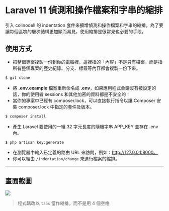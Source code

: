 # Laravel 11 偵測和操作檔案和字串的縮排

引入 colinodell 的 indentation 套件來擴增偵測和操作檔案和字串的縮排，為了要讓每個區塊的層次結構更加顯而易見，使用縮排是很常見也必要的手段。

## 使用方式
- 把整個專案複製一份到你的電腦裡，這裡指的「內容」不是只有檔案，而是指所有整個專案的歷史紀錄、分支、標籤等內容都會複製一份下來。
```sh
$ git clone
```
- 將 __.env.example__ 檔案重新命名成 __.env__，如果應用程式金鑰沒有被設定的話，你的使用者 sessions 和其他加密的資料都是不安全的！
- 當你的專案中已經有 composer.lock，可以直接執行指令以讓 Composer 安裝 composer.lock 中指定的套件及版本。
```sh
$ composer install
```
- 產生 Laravel 要使用的一組 32 字元長度的隨機字串 APP_KEY 並存在 .env 內。
```sh
$ php artisan key:generate
```
- 在瀏覽器中輸入已定義的路由 URL 來訪問，例如：http://127.0.0.1:8000。
- 你可以經由 `/indentation/change` 來進行檔案的縮排。

----

## 畫面截圖
![](https://i.imgur.com/LPyRGQi.png)
> 程式碼改以 `tabs` 當作縮排，而不是用 4 個空格
